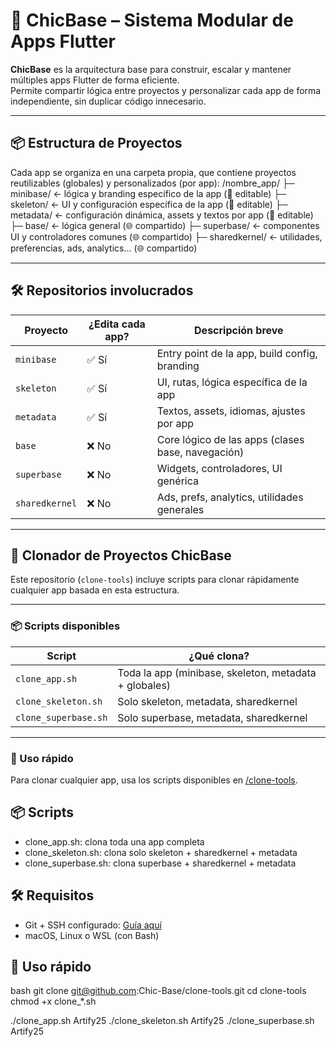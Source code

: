 # 🧠 ChicBase – Sistema Modular de Apps Flutter

**ChicBase** es la arquitectura base para construir, escalar y mantener múltiples apps Flutter de forma eficiente.  
Permite compartir lógica entre proyectos y personalizar cada app de forma independiente, sin duplicar código innecesario.

---

## 📦 Estructura de Proyectos

Cada app se organiza en una carpeta propia, que contiene proyectos reutilizables (globales) y personalizados (por app):
/nombre_app/
├─ minibase/ ← lógica y branding específico de la app (🔧 editable)
├─ skeleton/ ← UI y configuración específica de la app (🔧 editable)
├─ metadata/ ← configuración dinámica, assets y textos por app (🔧 editable)
├─ base/ ← lógica general (🌐 compartido)
├─ superbase/ ← componentes UI y controladores comunes (🌐 compartido)
├─ sharedkernel/ ← utilidades, preferencias, ads, analytics... (🌐 compartido)


---

## 🛠 Repositorios involucrados

| Proyecto        | ¿Edita cada app? | Descripción breve                                  |
|----------------|------------------|----------------------------------------------------|
| `minibase`     | ✅ Sí            | Entry point de la app, build config, branding     |
| `skeleton`     | ✅ Sí            | UI, rutas, lógica específica de la app            |
| `metadata`     | ✅ Sí            | Textos, assets, idiomas, ajustes por app          |
| `base`         | ❌ No            | Core lógico de las apps (clases base, navegación) |
| `superbase`    | ❌ No            | Widgets, controladores, UI genérica               |
| `sharedkernel` | ❌ No            | Ads, prefs, analytics, utilidades generales       |

---

## 🚀 Clonador de Proyectos ChicBase

Este repositorio (`clone-tools`) incluye scripts para clonar rápidamente cualquier app basada en esta estructura.

---

### 📦 Scripts disponibles

| Script               | ¿Qué clona?                                           |
|----------------------|--------------------------------------------------------|
| `clone_app.sh`       | Toda la app (minibase, skeleton, metadata + globales) |
| `clone_skeleton.sh`  | Solo skeleton, metadata, sharedkernel                 |
| `clone_superbase.sh` | Solo superbase, metadata, sharedkernel                |

---

### 🧪 Uso rápido
Para clonar cualquier app, usa los scripts disponibles en [/clone-tools](/clone-tools/).

## 📦 Scripts

- clone_app.sh: clona toda una app completa
- clone_skeleton.sh: clona solo skeleton + sharedkernel + metadata
- clone_superbase.sh: clona superbase + sharedkernel + metadata

## 🛠 Requisitos

- Git + SSH configurado: [Guía aquí](https://docs.github.com/en/authentication/connecting-to-github-with-ssh)
- macOS, Linux o WSL (con Bash)

## 🧪 Uso rápido

bash
git clone git@github.com:Chic-Base/clone-tools.git
cd clone-tools
chmod +x clone_*.sh

./clone_app.sh Artify25
./clone_skeleton.sh Artify25
./clone_superbase.sh Artify25


